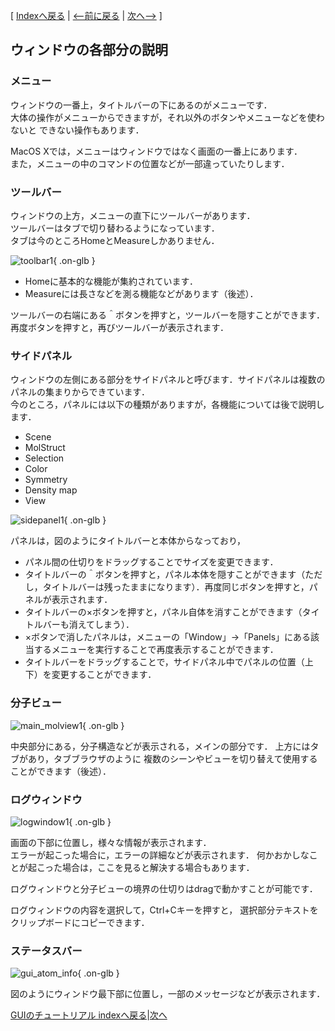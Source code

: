 [ [Indexへ戻る](../../../Documents/GUIのチュートリアル(CueMol2)/) |
[&lt;--前に戻る](../../../Documents/GUIのチュートリアル(CueMol2)/Step1) |
[次へ--&gt;](../../../Documents/GUIのチュートリアル(CueMol2)/Step2) ]

## ウィンドウの各部分の説明
### メニュー
ウィンドウの一番上，タイトルバーの下にあるのがメニューです．<br />
大体の操作がメニューからできますが，それ以外のボタンやメニューなどを使わないと
できない操作もあります．

MacOS Xでは，メニューはウィンドウではなく画面の一番上にあります．<br />
また，メニューの中のコマンドの位置などが一部違っていたりします．

### ツールバー
ウィンドウの上方，メニューの直下にツールバーがあります．<br />
ツールバーはタブで切り替わるようになっています．<br />
タブは今のところHomeとMeasureしかありません．

![toolbar1](../../../assets/images/Documents/GUIのチュートリアル(CueMol2)/Step1-2/toolbar1.png){ .on-glb }

*  Homeに基本的な機能が集約されています．
*  Measureには長さなどを測る機能などがあります（後述）．

ツールバーの右端にある＾ボタンを押すと，ツールバーを隠すことができます．
再度ボタンを押すと，再びツールバーが表示されます．

### サイドパネル
ウィンドウの左側にある部分をサイドパネルと呼びます．サイドパネルは複数のパネルの集まりからできています．<br />
今のところ，パネルには以下の種類がありますが，各機能については後で説明します．
*  Scene
*  MolStruct
*  Selection
*  Color
*  Symmetry
*  Density map
*  View


![sidepanel1](../../../assets/images/Documents/GUIのチュートリアル(CueMol2)/Step1-2/sidepanel1.png){ .on-glb }

パネルは，図のようにタイトルバーと本体からなっており，
*  パネル間の仕切りをドラッグすることでサイズを変更できます．
*  タイトルバーの＾ボタンを押すと，パネル本体を隠すことができます（ただし，タイトルバーは残ったままになります）．再度同じボタンを押すと，パネルが表示されます．
*  タイトルバーの×ボタンを押すと，パネル自体を消すことができます（タイトルバーも消えてしまう）．
*  ×ボタンで消したパネルは，メニューの「Window」→「Panels」にある該当するメニューを実行することで再度表示することができます．
*  タイトルバーをドラッグすることで，サイドパネル中でパネルの位置（上下）を変更することができます．

### 分子ビュー

![main_molview1](../../../assets/images/Documents/GUIのチュートリアル(CueMol2)/Step1-2/main_molview1.png){ .on-glb }


中央部分にある，分子構造などが表示される，メインの部分です．
上方にはタブがあり，タブブラウザのように
複数のシーンやビューを切り替えて使用することができます（後述）．

### ログウィンドウ

![logwindow1](../../../assets/images/Documents/GUIのチュートリアル(CueMol2)/Step1-2/logwindow1.png){ .on-glb }


画面の下部に位置し，様々な情報が表示されます．<br />
エラーが起こった場合に，エラーの詳細などが表示されます．
何かおかしなことが起こった場合は，ここを見ると解決する場合もあります．

ログウィンドウと分子ビューの境界の仕切りはdragで動かすことが可能です．

ログウィンドウの内容を選択して，Ctrl+Cキーを押すと，
選択部分テキストをクリップボードにコピーできます．

### ステータスバー

![gui_atom_info](../../../assets/images/Documents/GUIのチュートリアル(CueMol2)/Step1-2/gui_atom_info.png){ .on-glb }

図のようにウィンドウ最下部に位置し，一部のメッセージなどが表示されます．

[GUIのチュートリアル indexへ戻る](../../../Documents/GUIのチュートリアル(CueMol2)/)|[次へ](../../../Documents/GUIのチュートリアル(CueMol2)/Step2)